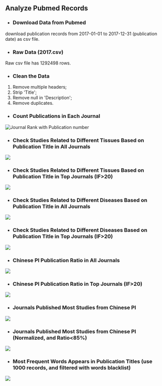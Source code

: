 ## Analyze Pubmed Records  

* ### Download Data from Pubmed
download publication records from 2017-01-01 to 2017-12-31 (publication date) as csv file.   

* ### Raw Data (2017.csv)
Raw csv file has 1292498 rows.  

* ### Clean the Data  
 1. Remove multiple headers;
 2. Strip 'Title';
 3. Remove null in 'Description';
 4. Remove duplicates.

* ### Count Publications in Each Journal  
![Journal Rank with Publication number](paper_per_j_total.png)  

* ### Check Studies Related to Different Tissues Based on Publication Title in All Journals
![](Tissue_Rank.png)

* ### Check Studies Related to Different Tissues Based on Publication Title in Top Journals (IF>20)  
![](Tissue_Rank_Top.png)

* ### Check Studies Related to Different Diseases Based on Publication Title in All Journals    
![](Disease_Rank.png)

* ### Check Studies Related to Different Diseases Based on Publication Title in Top Journals (IF>20) 
![](Disease_Rank_Top.png)

* ### Chinese PI Publication Ratio in All Journals 
![](Chinese_PI_Ratio.png)

* ### Chinese PI Publication Ratio in Top Journals (IF>20)  
![](Chinese_PI_Ratio_Top.png)

* ### Journals Published Most Studies from Chinese PI  
![](Chinese_paper_per_j_total.png)

* ### Journals Published Most Studies from Chinese PI (Normalized, and Ratio<85%)  
![](Norm_Chinese_Pub.png)

* ### Most Frequent Words Appears in Publication Titles (use 1000 records, and filtered with words blacklist)  
![](Word_Fre.png)
